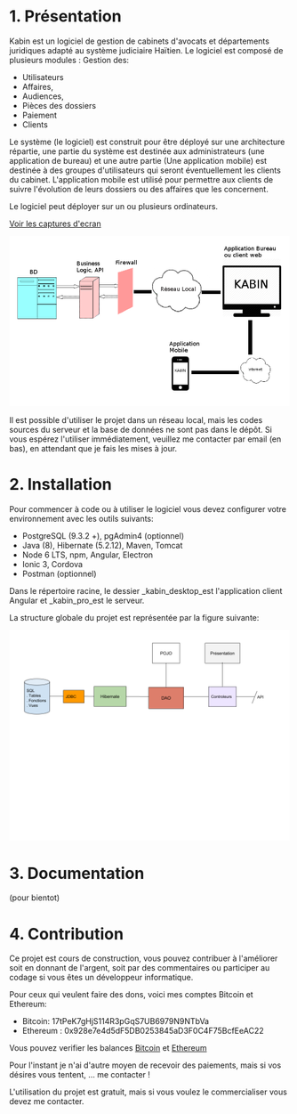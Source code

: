 #
# 1. Présentation

Kabin est un logiciel de gestion de cabinets d&#39;avocats et départements juridiques adapté au système judiciaire Haïtien. Le logiciel est composé de plusieurs modules : Gestion des:

- Utilisateurs
- Affaires,
- Audiences,
- Pièces des dossiers
- Paiement
- Clients

Le système (le logiciel) est construit pour être déployé sur une architecture répartie, une        partie du système est destinée aux administrateurs (une application de bureau) et une autre partie (Une application mobile) est destinée à des groupes d&#39;utilisateurs qui seront éventuellement les clients du cabinet. L&#39;application mobile est utilisé pour permettre aux clients de suivre l&#39;évolution de leurs dossiers ou des affaires que les concernent.

Le logiciel peut déployer sur un ou plusieurs ordinateurs.

[Voir les captures d'ecran](https://github.com/wangol509/Kabin/tree/master/screenshot)

![Deploiment](/images/deploy.png?raw=true)

Il est possible d&#39;utiliser le projet dans un réseau local, mais les codes sources du serveur et la base de données ne sont pas dans le dépôt. Si vous espérez l&#39;utiliser immédiatement, veuillez me contacter par email (en bas), en attendant que je fais les mises à jour.

# 2. Installation

Pour commencer à code ou à utiliser le logiciel vous devez configurer votre environnement avec les outils suivants:

- PostgreSQL (9.3.2 +), pgAdmin4 (optionnel)
- Java (8), Hibernate (5.2.12), Maven, Tomcat
- Node 6 LTS, npm, Angular, Electron
- Ionic 3, Cordova
- Postman (optionnel)

Dans le répertoire racine, le dessier _kabin\_desktop_est l&#39;application client Angular et _kabin\_pro_est le serveur.

La structure globale du projet est représentée par la figure suivante:


![Presentation](/images/presentation.png?raw=true)

#
# 3. Documentation

(pour bientot)

#
# 4. Contribution

Ce projet est cours de construction, vous pouvez contribuer à l&#39;améliorer soit en donnant de l&#39;argent, soit par des commentaires ou participer au codage si vous êtes un développeur informatique.

Pour ceux qui veulent faire des dons, voici mes comptes Bitcoin et Ethereum:

- Bitcoin: 17tPeK7gHjS114R3pGqS7UB6979N9NTbVa
- Ethereum : 0x928e7e4d5dF5DB0253845aD3F0C4F75BcfEeAC22

Vous pouvez verifier les  balances [Bitcoin](https://www.blockchain.com/btc/address/17tPeK7gHjS114R3pGqS7UB6979N9NTbVa) et [Ethereum](https://enjinx.io/eth/address/0x928e7e4d5dF5DB0253845aD3F0C4F75BcfEeAC22/transactions)

Pour l&#39;instant je n&#39;ai d&#39;autre moyen de recevoir des paiements, mais si vos désires vous tentent, … me contacter !

L&#39;utilisation du projet est gratuit, mais si vous voulez le commercialiser vous devez me contacter.
